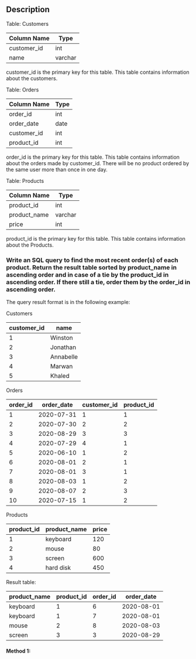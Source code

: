 ## Description

Table: Customers

| Column Name | Type    |
| ----------- | ------- |
| customer_id | int     |
| name        | varchar |

customer_id is the primary key for this table.
This table contains information about the customers.

Table: Orders

| Column Name | Type |
| ----------- | ---- |
| order_id    | int  |
| order_date  | date |
| customer_id | int  |
| product_id  | int  |

order_id is the primary key for this table.
This table contains information about the orders made by customer_id.
There will be no product ordered by the same user more than once in one day.

Table: Products

| Column Name  | Type    |
| ------------ | ------- |
| product_id   | int     |
| product_name | varchar |
| price        | int     |

product_id is the primary key for this table.
This table contains information about the Products.

### Write an SQL query to find the most recent order(s) of each product. Return the result table sorted by product_name in ascending order and in case of a tie by the product_id in ascending order. If there still a tie, order them by the order_id in ascending order.

The query result format is in the following example:

Customers

| customer_id | name      |
| ----------- | --------- |
| 1           | Winston   |
| 2           | Jonathan  |
| 3           | Annabelle |
| 4           | Marwan    |
| 5           | Khaled    |

Orders

| order_id | order_date | customer_id | product_id |
| -------- | ---------- | ----------- | ---------- |
| 1        | 2020-07-31 | 1           | 1          |
| 2        | 2020-07-30 | 2           | 2          |
| 3        | 2020-08-29 | 3           | 3          |
| 4        | 2020-07-29 | 4           | 1          |
| 5        | 2020-06-10 | 1           | 2          |
| 6        | 2020-08-01 | 2           | 1          |
| 7        | 2020-08-01 | 3           | 1          |
| 8        | 2020-08-03 | 1           | 2          |
| 9        | 2020-08-07 | 2           | 3          |
| 10       | 2020-07-15 | 1           | 2          |

Products

| product_id | product_name | price |
| ---------- | ------------ | ----- |
| 1          | keyboard     | 120   |
| 2          | mouse        | 80    |
| 3          | screen       | 600   |
| 4          | hard disk    | 450   |

Result table:

| product_name | product_id | order_id | order_date |
| ------------ | ---------- | -------- | ---------- |
| keyboard     | 1          | 6        | 2020-08-01 |
| keyboard     | 1          | 7        | 2020-08-01 |
| mouse        | 2          | 8        | 2020-08-03 |
| screen       | 3          | 3        | 2020-08-29 |

#### Method 1:

```sql

```
